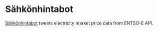 # Sähkönhintabot

[Sähkönhintabot]('https://twitter.com/sahkonhintabot') tweets electricity market price data from ENTSO-E API. 

